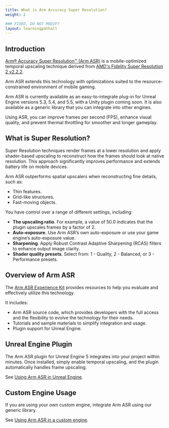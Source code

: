 ```yaml
---
title: What is Arm Accuracy Super Resolution?
weight: 2

### FIXED, DO NOT MODIFY
layout: learningpathall
---
```


## Introduction

[Arm&reg; Accuracy Super Resolution™ (Arm ASR)](https://www.arm.com/developer-hub/mobile-graphics-and-gaming/accuracy-super-resolution) is a mobile-optimized temporal upscaling technique derived from [AMD's Fidelity Super Resolution 2 v2.2.2](https://github.com/GPUOpen-LibrariesAndSDKs/FidelityFX-SDK/blob/main/docs/techniques/super-resolution-temporal.md). 

Arm ASR extends this technology with optimizations suited to the resource-constrained environment of mobile gaming.

Arm ASR is currently available as an easy-to-integrate plug-in for Unreal Engine versions 5.3, 5.4, and 5.5, with a Unity plugin coming soon. It is also available as a generic library that you can integrate into other engines. 

Using ASR, you can improve frames per second (FPS), enhance visual quality, and prevent thermal throttling for smoother and longer gameplay.

## What is Super Resolution?

Super Resolution techniques render frames at a lower resolution and apply shader-based upscaling to reconstruct how the frames should look at native resolution. This approach significantly improves performance and extends battery life on mobile devices.

Arm ASR outperforms spatial upscalers when reconstructing fine details, such as:

- Thin features.
- Grid-like structures.
- Fast-moving objects.

You have control over a range of different settings, including:

- **The upscaling ratio**. For example, a value of 50.0 indicates that the plugin upscales frames by a factor of 2.
- **Auto-exposure**. Use Arm ASR’s own auto-exposure or use your game engine’s auto-exposure value.
- **Sharpening**. Apply Robust Contrast Adaptive Sharpening (RCAS) filters to enhance output image clarity.
- **Shader quality presets**. Select from: 1 - Quality, 2 - Balanced, or 3 - Performance presets.

## Overview of Arm ASR

The [Arm ASR Experience Kit](https://github.com/arm/accuracy-super-resolution) provides resources to help you evaluate and effectively utilize this technology. 

It includes:

- Arm ASR source code, which provides developers with the full access and the flexibility to evolve the technology for their needs.
- Tutorials and sample materials to simplify integration and usage.
- Plugin support for Unreal Engine.

## Unreal Engine Plugin

The Arm ASR plugin for Unreal Engine 5 integrates into your project within minutes. Once installed, simply enable temporal upscaling, and the plugin automatically handles frame upscaling.

See [Using Arm ASR in Unreal Engine](../02-ue).

## Custom Engine Usage

If you are using your own custom engine, integrate Arm ASR using our generic library.

See [Using Arm ASR in a custom engine](../04-generic_library).
